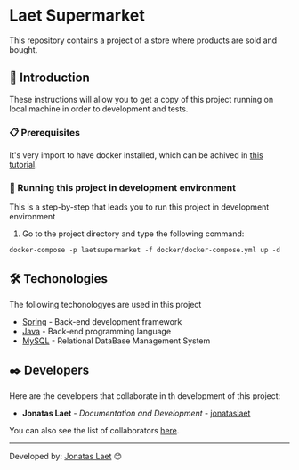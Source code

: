 # Laet Supermarket

This repository contains a project of a store where products are sold and bought. 


## 🚀 Introduction

These instructions will allow you to get a copy of this project running on local machine in order to development and tests.


### 📋 Prerequisites

It's very import to have docker installed, which can be achived in [this tutorial](https://felixgilioli.medium.com/como-rodar-um-banco-de-dados-postgres-com-docker-6aecf67995e1).


### 🔧 Running this project in development environment

This is a step-by-step that leads you to run this project in development environment

01. Go to the project directory and type the following command:

```
docker-compose -p laetsupermarket -f docker/docker-compose.yml up -d
```


## 🛠️ Techonologies 

The following techonologyes are used in this project

* [Spring](https://spring.io/) - Back-end development framework
* [Java](https://www.java.com/) - Back-end programming language 
* [MySQL](https://www.mysql.com/) - Relational DataBase Management System


## ✒️ Developers

Here are the developers that collaborate in th development of this project:

* **Jonatas Laet** - *Documentation and Development* - [jonataslaet](https://github.com/jonataslaet)

You can also see the list of collaborators [here](https://github.com/jonataslaet/laetsupermarket/graphs/contributors).


---
Developed by: 
[Jonatas Laet](https://github.com/jonataslaet) 😊
